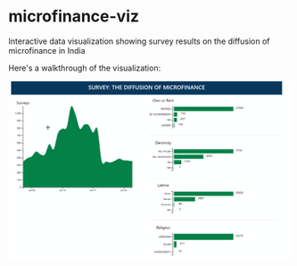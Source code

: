# microfinance-viz
Interactive data visualization showing survey results on the diffusion of microfinance in India

Here's a walkthrough of the visualization:

<img src='microfinance.gif' title='Video Walkthrough' width='' alt='Video Walkthrough' />
